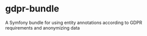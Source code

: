 # gdpr-bundle
A Symfony bundle for using entity annotations according to GDPR requirements and anonymizing data
